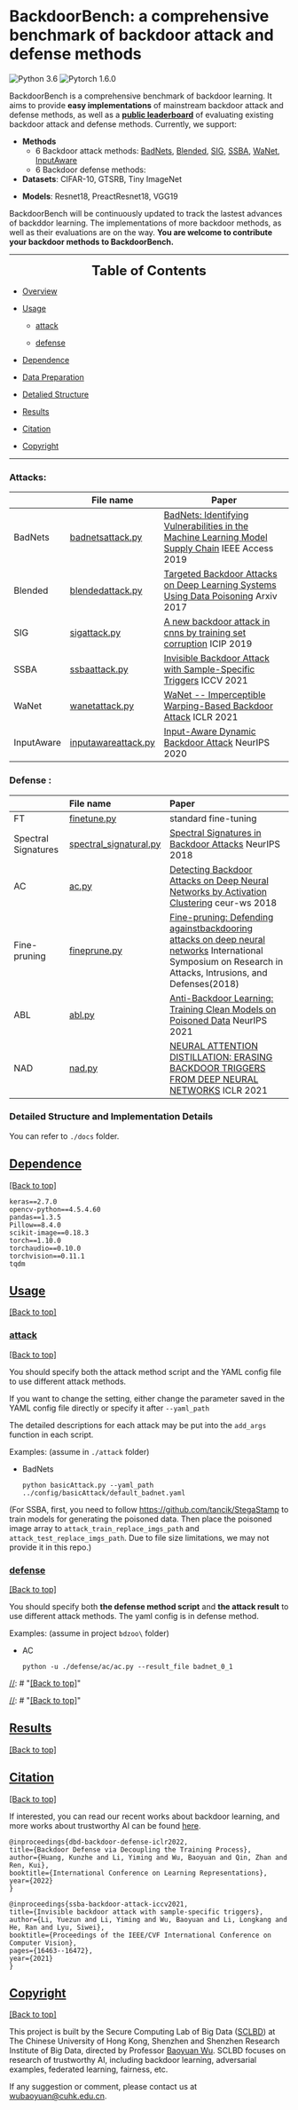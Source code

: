 # BackdoorBench: a comprehensive benchmark of backdoor attack and defense methods

![Python 3.6](https://img.shields.io/badge/python-3.6-DodgerBlue.svg?style=plastic)
![Pytorch 1.6.0](https://img.shields.io/badge/pytorch-1.6.0-DodgerBlue.svg?style=plastic)

<!---
## [Overview](#overview)

<a href="#top">[Back to top]</a>
-->

BackdoorBench is a comprehensive benchmark of backdoor learning. It aims to provide **easy implementations** of mainstream backdoor attack and defense methods, as well as a [**public leaderboard**](https://backdoorbench.github.io/index.html) of evaluating existing backdoor attack and defense methods. Currently, we support:

- **Methods**
  - 6 Backdoor attack methods: [BadNets](https://www.google.com/url?sa=t&rct=j&q=&esrc=s&source=web&cd=&cad=rja&uact=8&ved=2ahUKEwir55bv0-X2AhVJIjQIHYTjAMgQFnoECCEQAQ&url=https%3A%2F%2Fmachine-learning-and-security.github.io%2Fpapers%2Fmlsec17_paper_51.pdf&usg=AOvVaw1Cu3kPaD0a4jgvwkPCX63j), [Blended](https://arxiv.org/abs/1712.05526v1), [SIG](https://ieeexplore.ieee.org/document/8802997), [SSBA](https://openaccess.thecvf.com/content/ICCV2021/papers/Li_Invisible_Backdoor_Attack_With_Sample-Specific_Triggers_ICCV_2021_paper.pdf), [WaNet](https://openreview.net/pdf?id=eEn8KTtJOx), [InputAware](https://proceedings.neurips.cc/paper/2020/file/234e691320c0ad5b45ee3c96d0d7b8f8-Paper.pdf)
  - 6 Backdoor defense methods: 
- **Datasets**: CIFAR-10, GTSRB, Tiny ImageNet 
<!--- `mnist, cifar10, cifar100, gtsrb, celeba, tiny, imagenet`
(MNIST, CIFAR10, CIFAR100 using the pytorch official implementation, download when it is first executed. (TinyImageNet use third-party implementation, and it will be download when first executed.) The download script for GTSRB is in `./sh`. For CelebA and ImageNet, you need to download by yourself and change the dataset path argument. ) -->
- **Models**: Resnet18, PreactResnet18, VGG19
<!--- `resnet18, preactresnet18, resnet34, alexnet, vgg16, vgg19, squeezenet1_0, densenet161, inception_v3, googlenet, shufflenet_v2_x1_0, mobilenet_v2, resnext50_32x4d, wide_resnet50_2, mnasnet1_0` -->


<!--- Note that, instead of implementing each individual method separately, we try to unify the workflow of different methods, by extracting some shared modules. Consequently, it can not only ensure fair implementations of different methods, but also facilitate other researchers to quickly implement their new methhods. -->

BackdoorBench will be continuously updated to track the lastest advances of backddor learning.
The implementations of more backdoor methods, as well as their evaluations are on the way. **You are welcome to contribute your backdoor methods to BackdoorBench.**

---
<font size=5><center><b> Table of Contents </b> </center></font>

* [Overview](#overview)

* [Usage](#usage)

  * [attack](#attack)
  
  * [defense](#defense)
  
* [Dependence](#dependence)

* [Data Preparation](#data_preparation)

* [Detalied Structure](#detailed_structure)

* [Results](#results)

* [Citation](#citation)

* [Copyright](#copyright)

---

<!---
### Datasets: 
`mnist, cifar10, cifar100, gtsrb, celeba, tiny, imagenet`
(MNIST, CIFAR10, CIFAR100 using the pytorch official implementation, download when it is first executed.(TinyImageNet use third-party implementation, and it will be download when first executed.) The download script for GTSRB is in `./sh`. For CelebA and ImageNet, you need to download by yourself and change the dataset path argument. )
### Models: 
`resnet18, preactresnet18, resnet34, alexnet, vgg16, vgg19, squeezenet1_0, densenet161, inception_v3, googlenet, shufflenet_v2_x1_0, mobilenet_v2, resnext50_32x4d, wide_resnet50_2, mnasnet1_0`
-->

[//]: # "### Target Types: `'all2one', 'all2all', 'cleanLabel'` &#40;different attack varys&#41;"
### Attacks:
|            | File name                                           | Paper                                                        |
| ---------- | --------------------------------------------------- | ------------------------------------------------------------ |
| BadNets    | [badnetsattack.py](./attack/badnetsattack.py)       | [BadNets: Identifying Vulnerabilities in  the Machine Learning Model Supply Chain](https://www.google.com/url?sa=t&rct=j&q=&esrc=s&source=web&cd=&cad=rja&uact=8&ved=2ahUKEwir55bv0-X2AhVJIjQIHYTjAMgQFnoECCEQAQ&url=https%3A%2F%2Fmachine-learning-and-security.github.io%2Fpapers%2Fmlsec17_paper_51.pdf&usg=AOvVaw1Cu3kPaD0a4jgvwkPCX63j) IEEE Access 2019 |
| Blended    | [blendedattack.py](./attack/blendedattack.py)       | [Targeted Backdoor Attacks on Deep  Learning Systems Using Data Poisoning](https://arxiv.org/abs/1712.05526v1) Arxiv 2017 |
| SIG        | [sigattack.py](./attack/sigattack.py)               | [A new backdoor attack in  cnns by training set corruption](https://ieeexplore.ieee.org/document/8802997) ICIP 2019 |
| SSBA       | [ssbaattack.py](./attack/ssbaattack.py)             | [Invisible Backdoor Attack with  Sample-Specific Triggers](https://openaccess.thecvf.com/content/ICCV2021/papers/Li_Invisible_Backdoor_Attack_With_Sample-Specific_Triggers_ICCV_2021_paper.pdf) ICCV 2021 |
| WaNet      | [wanetattack.py](./attack/wanetattack.py)           | [WaNet -- Imperceptible  Warping-Based Backdoor Attack](https://openreview.net/pdf?id=eEn8KTtJOx) ICLR 2021 |
| InputAware | [inputawareattack.py](./attack/inputawareattack.py) | [Input-Aware Dynamic Backdoor Attack](https://proceedings.neurips.cc/paper/2020/file/234e691320c0ad5b45ee3c96d0d7b8f8-Paper.pdf) NeurIPS 2020 |

[//]: #
[//]: # "- BadNets"

[//]: # "  - Gu, Tianyu, et al. “BadNets: Identifying Vulnerabilities in the Machine Learning Model Supply Chain.” ArXiv:1708.06733 [Cs], Mar. 2019. arXiv.org, http://arxiv.org/abs/1708.06733."

[//]: # "- Blended"

[//]: # "  - Chen, Xinyun, et al. Targeted Backdoor Attacks on Deep Learning Systems Using Data Poisoning. Dec. 2017. arxiv.org, https://arxiv.org/abs/1712.05526v1."

[//]: # "- SIG"

[//]: # "  - Barni, M., Kallas, K., Tondi, B.: A new backdoor attack in cnns by training set corruption"

[//]: # "  without label poisoning. In: IEEE International Conference on Image Processing &#40;ICIP&#41;. pp."

[//]: # "  101–105. IEEE &#40;2019&#41;"

[//]: # "- SSBA"

[//]: # "  - Li, Yuezun, et al. “Invisible Backdoor Attack with Sample-Specific Triggers.” ArXiv:2012.03816 [Cs], Aug. 2021. arXiv.org, http://arxiv.org/abs/2012.03816."

[//]: # "- WaNet"

[//]: # "  - Nguyen, Anh, and Anh Tran. “WaNet -- Imperceptible Warping-Based Backdoor Attack.” ArXiv:2102.10369 [Cs], Mar. 2021. arXiv.org, http://arxiv.org/abs/2102.10369."

[//]: # "- InputAware"

[//]: # "  - Nguyen, A., and A. Tran. “Input-Aware Dynamic Backdoor Attack.” NeurIPS, 2020."
### Defense :

|       | File name                 | Paper                |
| :------------- |:-------------|:-----|
| FT| [finetune.py](./defense/ft/finetune.py) | standard fine-tuning|
| Spectral Signatures| [spectral_signatural.py](./defense/spectral_signatural/spectral_signatural.py)      | [Spectral Signatures in Backdoor Attacks](https://proceedings.neurips.cc/paper/2018/file/280cf18baf4311c92aa5a042336587d3-Paper.pdf) NeurIPS 2018 |
| AC| [ac.py](./defense/ac/ac.py)       | [Detecting Backdoor Attacks on Deep Neural Networks by Activation Clustering](http://ceur-ws.org/Vol-2301/paper_18.pdf) ceur-ws 2018 |
| Fine-pruning| [fineprune.py](./defense/fp/fineprune.py)    | [Fine-pruning: Defending againstbackdooring attacks on deep neural networks](https://link.springer.com/chapter/10.1007/978-3-030-00470-5_13) International Symposium on Research in Attacks, Intrusions, and Defenses(2018) |
| ABL| [abl.py](./defense/abl/abl.py)    | [Anti-Backdoor Learning: Training Clean Models on Poisoned Data](https://proceedings.neurips.cc/paper/2021/file/7d38b1e9bd793d3f45e0e212a729a93c-Paper.pdf) NeurIPS 2021|
| NAD| [nad.py](./defense/nad/nad.py)   | [NEURAL ATTENTION DISTILLATION: ERASING BACKDOOR TRIGGERS FROM DEEP NEURAL NETWORKS](https://openreview.net/pdf?id=9l0K4OM-oXE) ICLR 2021|






### Detailed Structure and Implementation Details
You can refer to `./docs` folder.

## [Dependence](#dependence)

<a href="#top">[Back to top]</a>

```
keras==2.7.0
opencv-python==4.5.4.60
pandas==1.3.5
Pillow==8.4.0
scikit-image==0.18.3
torch==1.10.0
torchaudio==0.10.0
torchvision==0.11.1
tqdm
```

## [Usage](#usage)

<a href="#top">[Back to top]</a>


### [attack](#attack)

<a href="#top">[Back to top]</a>


You should specify both the attack method script and the YAML config file to use different attack methods.

If you want to change the setting, either change the parameter saved in the YAML config file directly or specify it after `--yaml_path` 

[//]: # "like `python basicAttack.py --yaml_path ../config/basicAttack/default_badnet.yaml --pratio 0.001`"

The detailed descriptions for each attack may be put into the `add_args` function in each script. 

Examples: (assume in `./attack` folder)

 - BadNets

    `python basicAttack.py --yaml_path ../config/basicAttack/default_badnet.yaml`

[//]: # " - Blended"

[//]: #
[//]: # "    `python basicAttack.py --yaml_path ../config/basicAttack/default_blended.yaml`"

[//]: # " "
[//]: # " - SIG"

[//]: #
[//]: # "    `python sigAttack.py --yaml_path ../config/sigAttack/default.yaml`"

[//]: #
[//]: # " - SSBA"

[//]: #
[//]: # "    `python basicAttack.py --yaml_path ../config/basicAttack/default_ssba.yaml`"

(For SSBA, first, you need to follow https://github.com/tancik/StegaStamp to train models for generating the poisoned data. Then place the poisoned image array to `attack_train_replace_imgs_path` and
`attack_test_replace_imgs_path`. Due to file size limitations, we may not provide it in this repo.)

[//]: # " - WaNet"

[//]: #
[//]: # "    `python wanetAttack.py --yaml_path ../config/wanetAttack/default.yaml`    "

[//]: #
[//]: # " - InputAware"

[//]: #
[//]: # "    `python inputAwareAttack.py --yaml_path ../config/inputAwareAttack/default.yaml`    "

### [defense](#defense)

<a href="#top">[Back to top]</a>

You should specify both **the defense method script** and **the attack result** to use different attack methods. The yaml config is in defense method. 

Examples: (assume in project `bdzoo\` folder)

 - AC

    `python -u ./defense/ac/ac.py --result_file badnet_0_1`







[//]: # "# [Data Preparation]&#40;#data_preparation&#41;"

[//]: #
[//]: # "<a href="#top">[Back to top]</a>"

[//]: #
[//]: # "Please download datasets to `./data`. For GTSRB and TinyImagenet, we provide srcipts."

[//]: # "# [Detalied Structure]&#40;#detailed_structure&#41;"

[//]: #
[//]: # "<a href="#top">[Back to top]</a>"

[//]: #
[//]: # "- attack : all attack should be put here separately"

[//]: # "- defense : all defense should be put here separately "

[//]: # "- config : all config file in yaml &#40;all attack and defense config should all be put here separately&#41;"

[//]: # "- data : data file "

[//]: # "- experiment : analysis script and the final main entry will be put here "

[//]: # "- models : models that do not in the torchvision"

[//]: # "- record : all experiment generated files and logs"

[//]: # "- utils : frequent-use functions and other tools"

[//]: # "  - bd_attack_specific_dataset : all special implementation of dataset-level backdoor "

[//]: # "    that CANNOT handle by "

[//]: # "    - bd_groupwise_transform &#40;backdoor depends on mutliple batch-wise feed samples&#41; or "

[//]: # "    - bd_dataset &#40;backdoor only depends on each sample&#41;"

[//]: # "  - aggregate_block : frequent-use blocks in script"

[//]: # "  - bd_img_transform : basic perturbation on img"

[//]: # "  - bd_label_transform : basic transform on label"

[//]: # "  - bd_non_mandatory_preparation: all non-mandatory preparation process for attack process, eg. train auto-encoder, selection of attack patterns that are non-dependent on victim model or dataset "

[//]: # "  - bd_groupwise_transform : for special case, such that data poison must be carried out groupwise, eg. HiddenTriggerBackdoorAttacks"

[//]: # "  - bd_trainer : the training process can replicate for attack &#40;for re-use, eg. noise training&#41;"

[//]: # "  - dataset : script for loading the dataset"

[//]: # "  - dataset_preprocess : script for preprocess transforms on dataset "

[//]: # "  - backdoor_generate_pindex.py : some function for generation of poison index "

[//]: # "  - bd_dataset.py : the wrapper of backdoored datasets "

[//]: # "  - trainer_cls.py : some basic functions for classification case"

[//]: # "- resource : pre-trained model &#40;eg. auto-encoder for attack&#41;, or other large file &#40;other than data&#41;"

## [Results](#results)

<a href="#top">[Back to top]</a>


## [Citation](#citation)

<a href="#top">[Back to top]</a>

If interested, you can read our recent works about backdoor learning, and more works about trustworthy AI can be found [here](https://sites.google.com/site/baoyuanwu2015/home).

```
@inproceedings{dbd-backdoor-defense-iclr2022,
title={Backdoor Defense via Decoupling the Training Process},
author={Huang, Kunzhe and Li, Yiming and Wu, Baoyuan and Qin, Zhan and Ren, Kui},
booktitle={International Conference on Learning Representations},
year={2022}
}

@inproceedings{ssba-backdoor-attack-iccv2021,
title={Invisible backdoor attack with sample-specific triggers},
author={Li, Yuezun and Li, Yiming and Wu, Baoyuan and Li, Longkang and He, Ran and Lyu, Siwei},
booktitle={Proceedings of the IEEE/CVF International Conference on Computer Vision},
pages={16463--16472},
year={2021}
}
```


## [Copyright](#copyright)

<a href="#top">[Back to top]</a>

<!-- This repository is licensed by [The Chinese University of Hong Kong, Shenzhen](https://www.cuhk.edu.cn/en) and [Shenzhen Research Institute of Big Data](http://www.sribd.cn/en) under [CC BY 4.0](https://creativecommons.org/licenses/by/4.0/) license.  -->

This project is built by the Secure Computing Lab of Big Data ([SCLBD](http://scl.sribd.cn/index.html)) at The Chinese University of Hong Kong, Shenzhen and Shenzhen Research Institute of Big Data, directed by Professor [Baoyuan Wu](https://sites.google.com/site/baoyuanwu2015/home). SCLBD focuses on research of trustworthy AI, including backdoor learning, adversarial examples, federated learning, fairness, etc.

If any suggestion or comment, please contact us at <wubaoyuan@cuhk.edu.cn>.
